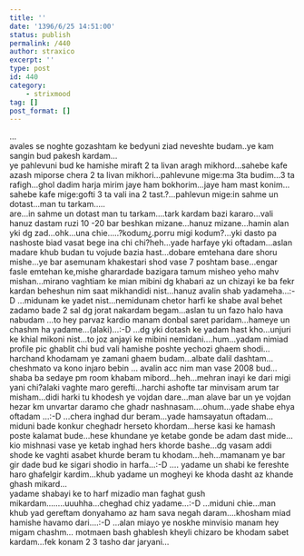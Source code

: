 ```yaml
---
title: ''
date: '1396/6/25 14:51:00'
status: publish
permalink: /440
author: straxico
excerpt: ''
type: post
id: 440
category:
    - strixmood
tag: []
post_format: []
---
```

…  
 avales se noghte gozashtam ke bedyuni ziad neveshte budam..ye kam sangin bud pakesh kardam…  
 ye pahlevuni bud ke hamishe miraft 2 ta livan aragh mikhord…sahebe kafe azash miporse chera 2 ta livan mikhori…pahlevune mige:ma 3ta budim…3 ta rafigh…ghol dadim harja mirim jaye ham bokhorim…jaye ham mast konim…sahebe kafe mige:gofti 3 ta vali ina 2 tast.?…pahlevun mige:in sahme un dotast…man tu tarkam…..  
 are…in sahme un dotast man tu tarkam….tark kardam bazi kararo…vali hanuz dastam ruzi 10 -20 bar beshkan mizane…hanuz mizane…hamin alan yki dg zad…ohk…una chie…..?kodum¿.porru migi kodum?…yki dasto pa nashoste biad vasat bege ina chi chi?heh…yade harfaye yki oftadam…aslan madare khub budan tu vojude bazia hast…dobare emtehana dare shoru mishe…ye bar asemunam khakestari shod vase 7 poshtam base…engar fasle emtehan ke,mishe gharardade bazigara tamum misheo yeho mahv mishan…mirano vaghtiam ke mian mibini dg khabari az un chizayi ke ba fekr kardan beheshun nim saat mikhandidi nist…hanuz avalin shab yadameha…:-D …midunam ke yadet nist…nemidunam chetor harfi ke shabe aval behet zadamo bade 2 sal dg jorat nakardam begam…aslan tu un fazo halo hava nabudam …to hey parvaz kardio manam donbal saret paridam…hameye un chashm ha yadame…(alaki)…:-D …dg yki dotash ke yadam hast kho…unjuri ke khial mikoni nist…to joz anjayi ke mibini nemidani….hum…yadam nimiad profile pic ghablit chi bud vali hamishe poshte yechozi ghaem shodi…harchand khodamam ye zamani ghaem budam…albate dalil dashtam…cheshmato va kono injaro bebin … avalin acc nim man vase 2008 bud…shaba ba sedaye pm room khabam mibord…heh…mehran inayi ke dari migi yani chi?alaki vaghte maro gerefti…harchi ashofte tar minvisam arum tar misham…didi harki tu khodesh ye vojdan dare…man alave bar un ye vojdan hezar km unvartar daramo che ghadr nashnasam….ohum…yade shabe ehya oftadam …:-D …chera inghad dur beram…yade hamsayatun oftadam…miduni bade konkur cheghadr herseto khordam…herse kasi ke hamash poste kalamat bude…hese khundane ye ketabe gonde be adam dast mide…kio mishnasi vase ye ketab inghad hers khorde bashe…dg vasam addi shode ke vaghti asabet khurde beram tu khodam…heh…mamanam ye bar gir dade bud ke sigari shodio in harfa…:-D …. yadame un shabi ke fereshte haro ghafelgir kardim…khub yadame un mogheyi ke khoda dasht az khande ghash mikard…  
 yadame shabayi ke to harf mizadio man faghat gush mikardam……..uuuhha…cheghad chiz yadame…:-D …miduni chie…man khub yad gereftam donyahamo az ham sava negah daram….khosham miad hamishe havamo dari….:-D …alan miayo ye noskhe minvisio manam hey migam chashm… motmaen bash ghablesh kheyli chizaro be khodam sabet kardam…fek konam 2 3 tasho dar jaryani…